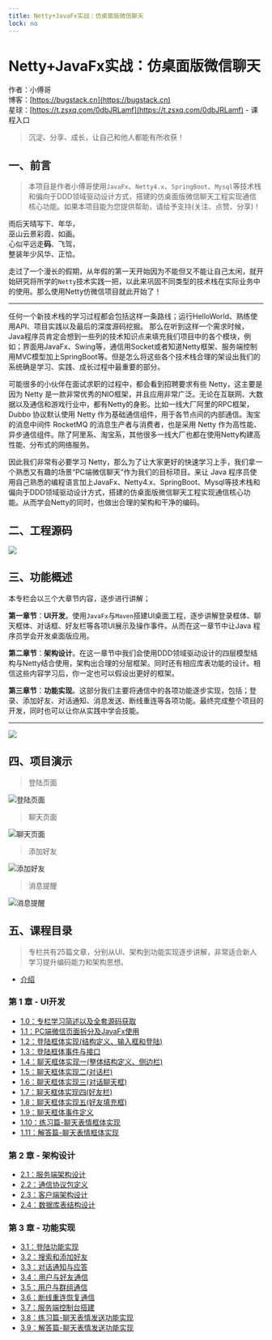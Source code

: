 ```yaml
---
title: Netty+JavaFx实战：仿桌面版微信聊天
lock: no
---
```


# Netty+JavaFx实战：仿桌面版微信聊天

作者：小傅哥
<br/>博客：[https://bugstack.cn](https://bugstack.cn)
<br/>星球：[https://t.zsxq.com/0dbJRLamf](https://t.zsxq.com/0dbJRLamf) - 课程入口

>沉淀、分享、成长，让自己和他人都能有所收获！

## 一、前言

>本项目是作者小傅哥使用```JavaFx```、```Netty4.x```、```SpringBoot```、```Mysql```等技术栈和偏向于DDD领域驱动设计方式，搭建的仿桌面版微信聊天工程实现通信核心功能。如果本项目能为您提供帮助，请给予支持(关注、点赞、分享)！

雨后天晴写下、年华，<br/>
巫山云景彩霞、如画。<br/>
心似平远走**码**、飞驾，<br/>
整装年少风华、正恰。<br/>

走过了一个漫长的假期，从年假的第一天开始因为不能但又不能让自己太闲，就开始研究将所学的```Netty```技术实践一把，以此来巩固不同类型的技术栈在实际业务中的使用。那么使用Netty仿微信项目就此开始了！

---

任何一个新技术栈的学习过程都会包括这样一条路线；运行HelloWorld、熟练使用API、项目实践以及最后的深度源码挖掘。 那么在听到这样一个需求时候，Java程序员肯定会想到一些列的技术知识点来填充我们项目中的各个模块，例如；界面用JavaFx、Swing等，通信用Socket或者知道Netty框架、服务端控制用MVC模型加上SpringBoot等。但是怎么将这些各个技术栈合理的架设出我们的系统确是学习、实践、成长过程中最重要的部分。

可能很多的小伙伴在面试求职的过程中，都会看到招聘要求有些 Netty，这主要是因为 Netty 是一款非常优秀的NIO框架，并且应用非常广泛。无论在互联网、大数据以及通信和游戏行业中，都有Netty的身影。比如一线大厂阿里的RPC框架，Dubbo 协议默认使用 Netty 作为基础通信组件，用于各节点间的内部通信。淘宝的消息中间件 RocketMQ 的消息生产者与消费者，也是采用 Netty 作为高性能、异步通信组件。除了阿里系、淘宝系，其他很多一线大厂也都在使用Netty构建高性能、分布式的网络服务。

因此我们非常有必要学习 Netty，那么为了让大家更好的快速学习上手，我们拿一个熟悉又有趣的场景“PC端微信聊天”作为我们的目标项目。来让 Java 程序员使用自己熟悉的编程语言加上JavaFx、Netty4.x、SpringBoot、Mysql等技术栈和偏向于DDD领域驱动设计方式，搭建的仿桌面版微信聊天工程实现通信核心功能。从而学会Netty的同时，也做出合理的架构和干净的编码。

## 二、工程源码

![](https://bugstack.cn/assets/images/2020/project.jpg)

## 三、功能概述

本专栏会以三个大章节内容，逐步进行讲解；

**第一章节**：**UI开发**。使用```JavaFx```与```Maven```搭建UI桌面工程，逐步讲解登录框体、聊天框体、对话框、好友栏等各项UI展示及操作事件。从而在这一章节中让Java 程序员学会开发桌面版应用。

**第二章节**：**架构设计**。在这一章节中我们会使用DDD领域驱动设计的四层模型结构与Netty结合使用，架构出合理的分层框架。同时还有相应库表功能的设计。相信这些内容学习后，你一定也可以假设出更好的框架。

**第三章节**：**功能实现**。这部分我们主要将通信中的各项功能逐步实现，包括；登录、添加好友、对话通知、消息发送、断线重连等各项功能。最终完成整个项目的开发，同时也可以让你从实践中学会技能。

---

![](https://bugstack.cn/assets/images/2020/p-xmind.png)

## 四、项目演示

>登陆页面

![登陆页面](https://bugstack.cn/assets/images/2020/ui-00.png)

>聊天页面

![聊天页面](https://bugstack.cn/assets/images/2020/ui-01.png)

>添加好友

![添加好友](https://bugstack.cn/assets/images/2020/ui-02.png)

>消息提醒

![消息提醒](https://bugstack.cn/assets/images/2020/ui-05.png)

## 五、课程目录

>专栏共有25篇文章，分别从UI、架构到功能实现逐步讲解，非常适合新人学习提升编码能力和架构思想。

- [介绍](https://bugstack.cn/md/project/im/2020-03-04-%E3%80%8ANetty+JavaFx%E5%AE%9E%E6%88%98%EF%BC%9A%E4%BB%BF%E6%A1%8C%E9%9D%A2%E7%89%88%E5%BE%AE%E4%BF%A1%E8%81%8A%E5%A4%A9%E3%80%8B.html)

### 第 1 章 - UI开发

- [1.0：专栏学习简述以及全套源码获取](https://articles.zsxq.com/id_uwf9xgmjczg3.html)
- [1.1：PC端微信页面拆分及JavaFx使用](https://articles.zsxq.com/id_04g0ezlrsuje.html)
- [1.2：登陆框体实现(结构定义、输入框和登陆)](https://articles.zsxq.com/id_gcej963wpekw.html)
- [1.3：登陆框体事件与接口](https://articles.zsxq.com/id_qqmif86w3to9.html)
- [1.4：聊天框体实现一(整体结构定义、侧边栏)](https://articles.zsxq.com/id_kukdcskxwcn8.html)
- [1.5：聊天框体实现二(对话栏)](https://articles.zsxq.com/id_icw3l92iltpt.html)
- [1.6：聊天框体实现三(对话聊天框)](https://articles.zsxq.com/id_fqlh6f6pa51i.html)
- [1.7：聊天框体实现四(好友栏)](https://articles.zsxq.com/id_4vi0uuwzv14u.html)
- [1.8：聊天框体实现五(好友填充框)](https://articles.zsxq.com/id_pkourt0j7w9l.html)
- [1.9：聊天框体事件定义](https://articles.zsxq.com/id_1w4am6nkwkzc.html)
- [1.10：练习篇-聊天表情框体实现](https://articles.zsxq.com/id_1jvvnww8fc2h.html)
- [1.11：解答篇-聊天表情框体实现](https://articles.zsxq.com/id_eb4o1t23qi7q.html)

### 第 2 章 - 架构设计

- [2.1：服务端架构设计](https://articles.zsxq.com/id_fmp5eh7cfx2w.html)
- [2.2：通信协议包定义](https://articles.zsxq.com/id_1sl8li1xrij3.html)
- [2.3：客户端架构设计](https://articles.zsxq.com/id_gbiamsd8v6c6.html)
- [2.4：数据库表结构设计](https://articles.zsxq.com/id_gq1etef0nts9.html)

### 第 3 章 - 功能实现

- [3.1：登陆功能实现](https://articles.zsxq.com/id_otfw8knza2h8.html)
- [3.2：搜索和添加好友](https://articles.zsxq.com/id_n6wh4jv6txt3.html)
- [3.3：对话通知与应答](https://articles.zsxq.com/id_jemee2pemuvb.html)
- [3.4：用户与好友通信](https://articles.zsxq.com/id_0pfkqd4zdgsb.html)
- [3.5：用户与群组通信](https://articles.zsxq.com/id_zflvgz4w058g.html)
- [3.6：断线重连恢复通信](https://articles.zsxq.com/id_55l3f2bs3e2m.html)
- [3.7：服务端控制台搭建](https://articles.zsxq.com/id_7sjvtr8nwve9.html)
- [3.8：练习篇-聊天表情发送功能实现](https://articles.zsxq.com/id_70aqci5w1tds.html)
- [3.9：解答篇-聊天表情发送功能实现](https://articles.zsxq.com/id_03w39bdth2ax.html)